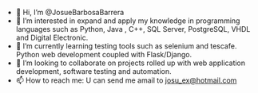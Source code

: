 - 👋 Hi, I’m @JosueBarbosaBarrera
- 👀 I’m interested in expand and apply my knowledge in programming languages such as Python, Java , C++, SQL Server, PostgreSQL, VHDL and Digital Electronic.
- 🌱 I’m currently learning testing tools such as selenium and tescafe. Python web development coupled with Flask/Django.
- 💞️ I’m looking to collaborate on projects rolled up with web application development, software testing and automation.
- 📫 How to reach me: U can send me amail to josu_ex@hotmail.com

<!---
JosueBarbosaBarrera/JosueBarbosaBarrera is a ✨ special ✨ repository because its `README.md` (this file) appears on your GitHub profile.
You can click the Preview link to take a look at your changes.
--->
